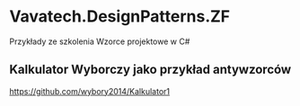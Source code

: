 # Vavatech.DesignPatterns.ZF
Przykłady ze szkolenia Wzorce projektowe w C#

## Kalkulator Wyborczy jako przykład antywzorców
https://github.com/wybory2014/Kalkulator1
